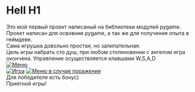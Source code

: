 # Hell H1
Это мой первый проект написаный на библиотеки модулей pygame.  
Проект написан для освовния pygame, а так же для получения опыта в геймдеве.  
Сама игрушка довольно простая, но залипательная.  
Цель игры набрать сто душ, при любом столкновении с ангелом игра окончена. 
Управление осуществляется клавшами W,S,A,D  
[![Меню](//placehold.it/150x100)](https://pp.userapi.com/c855020/v855020510/a41b9/6Wz_Axjg71o.jpg)  
[![Игра](//placehold.it/150x100)](https://pp.userapi.com/c855020/v855020510/a417a/_XEhl6qtieY.jpg) 
[![Меню в случае поражения](//placehold.it/150x100)](https://pp.userapi.com/c855020/v855020510/a41f2/A3R9aSrNhFM.jpg)         
Для победителя есть бонус)  
Приятной игры!  
